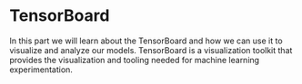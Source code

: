 # TensorBoard
In this part we will learn about the TensorBoard and how we can use it to visualize and analyze our models. TensorBoard is a visualization toolkit that provides the visualization and tooling needed for machine learning experimentation.
